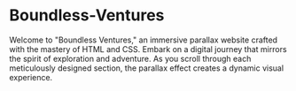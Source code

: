 # Boundless-Ventures
Welcome to "Boundless Ventures," an immersive parallax website crafted with the mastery of HTML and CSS. Embark on a digital journey that mirrors the spirit of exploration and adventure. As you scroll through each meticulously designed section, the parallax effect creates a dynamic visual experience.           
       
      
      
      
                  
                  
       
              
                     
               
     
 
     
 
  
 
